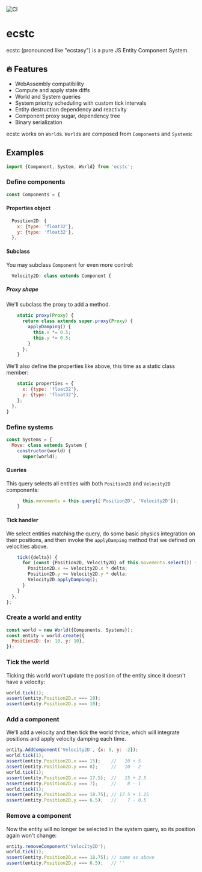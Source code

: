 ![CI](https://github.com/cha0s/ecstc/actions/workflows/ci.yml/badge.svg)

# ecstc

ecstc (pronounced like "ecstasy") is a pure JS Entity Component System.

## :fire: Features

- WebAssembly compatibility
- Compute and apply state diffs
- World and System queries
- System priority scheduling with custom tick intervals
- Entity destruction dependency and reactivity
- Component proxy sugar, dependency tree
- Binary serialization

ecstc works on `World`s. `World`s are composed from `Component`s and `System`s:

## Examples

```js
import {Component, System, World} from 'ecstc';
```
### Define components
```js
const Components = {
```

#### Properties object

```js
  Position2D: {
    x: {type: 'float32'},
    y: {type: 'float32'},
  },
```

#### Subclass

You may subclass `Component` for even more control:

```js
  Velocity2D: class extends Component {
```
##### Proxy shape

We'll subclass the proxy to add a method.

```js
    static proxy(Proxy) {
      return class extends super.proxy(Proxy) {
        applyDamping() {
          this.x *= 0.5;
          this.y *= 0.5;
        }
      };
    }

```
We'll also define the properties like above, this time as a static class member:
```js
    static properties = {
      x: {type: 'float32'},
      y: {type: 'float32'},
    };
  },
}
```
### Define systems
```js
const Systems = {
  Move: class extends System {
    constructor(world) {
      super(world);
```

#### Queries

This query selects all entities with both `Position2D` and `Velocity2D` components:
```js
      this.movements = this.query(['Position2D', 'Velocity2D']);
    }
```
#### Tick handler

We select entities matching the query, do some basic physics integration on their positions, and then invoke the `applyDamping` method that we defined on velocities above.

```js
    tick({delta}) {
      for (const {Position2D, Velocity2D} of this.movements.select()) {
        Position2D.x += Velocity2D.x * delta;
        Position2D.y += Velocity2D.y * delta;
        Velocity2D.applyDamping();
      }
    }
  },
};
```
### Create a world and entity
```js
const world = new World({Components, Systems});
const entity = world.create({
  Position2D: {x: 10, y: 10},
});
```
### Tick the world

Ticking this world won't update the position of the entity since it doesn't have a velocity:

```js
world.tick(1);
assert(entity.Position2D.x === 10);
assert(entity.Position2D.y === 10);
```

### Add a component

We'll add a velocity and then tick the world thrice, which will integrate positions and apply velocity damping each time.

```js
entity.AddComponent('Velocity2D', {x: 5, y: -2});
world.tick(1);
assert(entity.Position2D.x === 15);    //   10 + 5
assert(entity.Position2D.y === 8);     //   10 - 2
world.tick(1);
assert(entity.Position2D.x === 17.5);  //   15 + 2.5
assert(entity.Position2D.y === 7);     //    8 - 1
world.tick(1);
assert(entity.Position2D.x === 18.75); // 17.5 + 1.25
assert(entity.Position2D.y === 6.5);   //    7 - 0.5
```
### Remove a component

Now the entity will no longer be selected in the system query, so its position again won't change:
```js
entity.removeComponent('Velocity2D');
world.tick(1);
assert(entity.Position2D.x === 18.75); // same as above
assert(entity.Position2D.y === 6.5);   // ''
```
